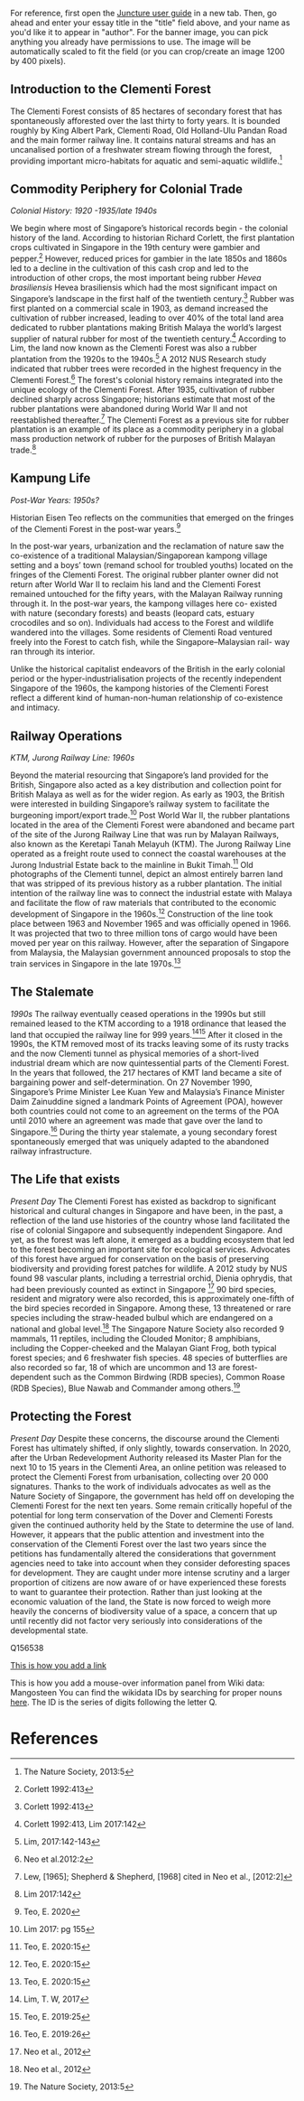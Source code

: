 <param ve-config 
       title="Clementi Forest"
       author="Angela Ricasio Hoten"
       banner="https://iiif.wellcomecollection.org/image/V0044770/full/1338%2C/0/default.jpg"
       layout="vertical">
       
For reference, first open the [Juncture user guide](https://github.com/JSTOR-Labs/juncture/wiki/visual-essay-tags) in a new tab. Then, go ahead and enter your essay title in the "title" field above, and your name as you'd like it to appear in "author". For the banner image, you can pick anything you already have permissions to use. The image will be automatically scaled to fit the field (or you can crop/create an image 1200 by 400 pixels).

## Introduction to the Clementi Forest
The Clementi Forest consists of 85 hectares of secondary forest that has spontaneously afforested over the last thirty to forty years. It is bounded roughly by King Albert Park, Clementi Road, Old Holland-Ulu Pandan Road and the main former railway line. It contains natural streams and has an uncanalised portion of a freshwater stream flowing through the forest, providing important micro-habitats for aquatic and semi-aquatic wildlife.[^1]
<param ve-image 
       url="https://raw.githubusercontent.com/AngelaRHoten/ClementiForest/main/Media/IMG_B7672E2C1916-1.jpeg"
       title="Clementi Forest 2021"
       attribution="Angela Ricasio Hoten">

## Commodity Periphery for Colonial Trade
*Colonial History: 1920 -1935/late 1940s* 

We begin where most of Singapore’s historical records begin - the colonial history of the land. According to historian Richard Corlett, the first plantation crops cultivated in Singapore in the 19th century were gambier and pepper.[^2] However, reduced prices for gambier in the late 1850s and 1860s led to a decline in the cultivation of this cash crop and led to the introduction of other crops, the most important being rubber _Hevea brasiliensis_ <span eid="Q156538">Hevea brasiliensis</span> which had the most significant impact on Singapore’s landscape in the first half of the twentieth century.[^3] Rubber was first planted on a commercial scale in 1903, as demand increased the cultivation of rubber increased, leading to over 40% of the total land area dedicated to rubber plantations making British Malaya the  world’s largest supplier of natural rubber for most of the twentieth century.[^4] According to Lim, the land now known as the Clementi Forest was also a rubber plantation from the 1920s to the 1940s.[^5] A 2012 NUS Research study indicated that rubber trees were recorded in the highest frequency in the Clementi Forest.[^6] The forest's colonial history remains integrated into the unique ecology of the Clementi Forest. After 1935, cultivation of rubber declined sharply across Singapore; historians estimate that most of the rubber plantations were abandoned during World War II and not reestablished thereafter.[^7] The Clementi Forest as a previous site for rubber plantation is an example of its place as a commodity periphery in a global mass production network of rubber for the purposes of British Malayan trade.[^8]

## Kampung Life 
*Post-War Years: 1950s?*

Historian Eisen Teo reflects on the communities that emerged on the fringes of the Clementi Forest in the post-war years.[^13]

In the post-war years, urbanization and the reclamation of nature saw the co-existence of a traditional Malaysian/Singaporean kampong village setting and a boys’ town (remand school for troubled youths) located on the fringes of the Clementi Forest. The original rubber planter owner did not return after World War II to reclaim his land and the Clementi Forest remained untouched for the fifty years, with the Malayan Railway running through it. In the post-war years, the kampong villages here co- existed with nature (secondary forests) and beasts (leopard cats, estuary crocodiles and so on). Individuals had access to the Forest and wildlife wandered into the villages. Some residents of Clementi Road ventured freely into the Forest to catch fish, while the Singapore–Malaysian rail- way ran through its interior. 

Unlike the historical capitalist endeavors of the British in the early colonial period or the hyper-industrialisation projects of the recently independent Singapore of the 1960s, the kampong histories of the Clementi Forest reflect a different kind of human-non-human relationship of co-existence and intimacy. 

## Railway Operations
*KTM, Jurong Railway Line: 1960s*

Beyond the material resourcing that Singapore’s land provided for the British, Singapore also acted as a key distribution and collection point for British Malaya as well as for the wider region. As early as 1903, the British were interested in building Singapore’s railway system to facilitate the burgeoning import/export trade.[^9] Post World War II, the rubber plantations located in the area of the Clementi Forest were abandoned and became part of the site of the Jurong Railway Line that was run by Malayan Railways, also known as the Keretapi Tanah Melayuh (KTM). The Jurong Railway Line operated as a freight route used to connect the coastal warehouses at the Jurong Industrial Estate back to the mainline in Bukit Timah.[^10] Old photographs of the Clementi tunnel, depict an almost entirely barren land that was stripped of its previous history as a rubber plantation. The initial intention of the railway line was to connect the industrial estate with Malaya and facilitate the flow of raw materials that contributed to the economic development of Singapore in the 1960s.[^11] Construction of the line took place between 1963 and November 1965 and was officially opened in 1966. It was projected that two to three million tons of cargo would have been moved per year on this railway. However, after the separation of Singapore from Malaysia, the Malaysian government announced proposals to stop the train services in Singapore in the late 1970s.[^12]

## The Stalemate 
*1990s* 
The railway eventually ceased operations in the 1990s but still remained leased to the KTM according to a 1918 ordinance that leased the land that occupied the railway line for 999 years.[^14][^15] After it closed in the 1990s, the KTM removed most of its tracks leaving some of its rusty tracks and the now Clementi tunnel as physical memories of a short-lived industrial dream which are now quintessential parts of the Clementi Forest. In the years that followed, the 217 hectares of KMT land became a site of bargaining power and self-determination. On 27 November 1990, Singapore’s Prime Minister Lee Kuan Yew and Malaysia’s Finance Minister Daim Zainuddine signed a landmark Points of Agreement (POA), however both countries could not come to an agreement on the terms of the POA until 2010 where an agreement was made that gave over the land to Singapore.[^16] During the thirty year stalemate,  a young secondary forest spontaneously emerged that was uniquely adapted to the abandoned railway infrastructure.

## The Life that exists 
*Present Day* 
The Clementi Forest has existed as backdrop to significant historical and cultural changes in Singapore and have been, in the past, a reflection of the land use histories of the country whose land facilitated the rise of colonial Singapore and subsequently independent Singapore. And yet, as the forest was left alone, it emerged as a budding ecosystem that led to the forest becoming an important site for ecological services. Advocates of this forest have argued for conservation on the basis of preserving biodiversity and providing forest patches for wildlife. A 2012 study by NUS found 98 vascular plants, including a terrestrial orchid, Dienia ophrydis, that had been previously counted as extinct in Singapore [^17] 90 bird species, resident and migratory were also recorded, this is approximately one-fifth of the bird species recorded in Singapore. Among these, 13 threatened or rare species including the straw-headed bulbul which are endangered on a national and global level.[^18] The Singapore Nature Society also recorded 9 mammals, 11 reptiles, including the Clouded Monitor; 8 amphibians, including the Copper-cheeked and the Malayan Giant Frog, both typical forest species; and 6 freshwater fish species. 48 species of butterflies are also recorded so far, 18 of which are uncommon and 13 are forest-dependent such as the Common Birdwing (RDB species), Common Roase (RDB Species), Blue Nawab and Commander among others.[^19]

## Protecting the Forest 
*Present Day* 
Despite these concerns, the discourse around the Clementi Forest has ultimately shifted, if only slightly, towards conservation. In 2020, after the Urban Redevelopment Authority released its Master Plan for the next 10 to 15 years in the Clementi Area, an online petition was released to protect the Clementi Forest from urbanisation, collecting over 20 000 signatures. Thanks to the work of individuals advocates as well as the Nature Society of Singapore, the government has held off on developing the Clementi Forest  for the next ten years. Some remain critically hopeful of the potential for long term conservation of the Dover and Clementi Forests given the continued authority held by the State to determine the use of land. However, it appears that the public attention and investment into the conservation of the Clementi Forest over the last two years since the petitions has fundamentally altered the considerations that government agencies need to take into account when they consider deforesting spaces for development. They are caught under more intense scrutiny and a larger proportion of citizens are now aware of or have experienced these forests to want to guarantee their protection. Rather than just looking at the economic valuation of the land, the State is now forced to weigh more heavily the concerns of biodiversity value of a space, a concern that up until recently did not factor very seriously into considerations of the developmental state.

Q156538

[This is how you add a link](https://www.juncture-digital.org/KatherineMEnright/speciesstories/)

This is how you add a mouse-over information panel from Wiki data: <span eid="Q170662">Mangosteen</span>
You can find the wikidata IDs by searching for proper nouns [here](https://www.wikidata.org/wiki/Wikidata:Main_Page). The ID is the series of digits following the letter Q.
    

# References

[^1]: The Nature Society, 2013:5 
[^2]: Corlett 1992:413
[^3]: Corlett 1992:413
[^4]: Corlett 1992:413, Lim 2017:142
[^5]: Lim, 2017:142-143
[^6]: Neo et al.2012:2
[^7]: Lew, [1965]; Shepherd & Shepherd, [1968] cited in Neo et al., [2012:2]
[^8]: Lim  2017:142
[^9]: Lim 2017: pg 155
[^10]: Teo, E. 2020:15
[^11]: Teo, E. 2020:15
[^12]: Teo, E. 2020:15
[^13]: Teo, E. 2020
[^14]: Lim, T. W, 2017
[^15]: Teo, E. 2019:25
[^16]: Teo, E. 2019:26
[^17]: Neo et al., 2012
[^18]: Neo et al., 2012
[^19]: The Nature Society, 2013:5
